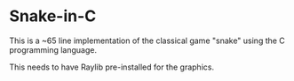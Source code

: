 # Snake-in-C
This is a ~65 line implementation of the classical game "snake" using the C programming language.

This needs to have Raylib pre-installed for the graphics.
